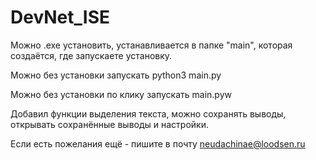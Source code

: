 # DevNet_ISE

Можно .exe установить, устанавливается в папке "main", которая создаётся, где запускаете установку.

Можно без установки запускать python3 main.py

Можно без установки по клику запускать main.pyw

Добавил функции выделения текста, можно сохранять выводы, открывать сохранённые выводы и настройки.

Если есть пожелания ещё - пишите в почту neudachinae@loodsen.ru
